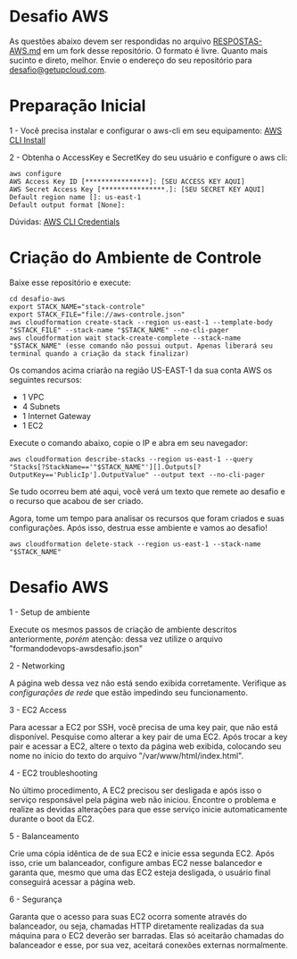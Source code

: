 # Desafio AWS

As questões abaixo devem ser respondidas no arquivo [RESPOSTAS-AWS.md](RESPOSTAS-AWS.md) em um fork desse repositório.
O formato é livre. Quanto mais sucinto e direto, melhor. Envie o endereço do seu repositório para desafio@getupcloud.com.

# Preparação Inicial

1 - Você precisa instalar e configurar o aws-cli em seu equipamento: [AWS CLI Install](https://docs.aws.amazon.com/cli/latest/userguide/getting-started-install.html)

2 - Obtenha o AccessKey e SecretKey do seu usuário e configure o aws cli:

```
aws configure
AWS Access Key ID [****************]: [SEU ACCESS KEY AQUI]
AWS Secret Access Key [****************.]: [SEU SECRET KEY AQUI]
Default region name []: us-east-1
Default output format [None]:
```
Dúvidas: [AWS CLI Credentials](https://docs.aws.amazon.com/pt_br/IAM/latest/UserGuide/id_credentials_access-keys.html)


# Criação do Ambiente de Controle

Baixe esse repositório e execute:
```
cd desafio-aws
export STACK_NAME="stack-controle"
export STACK_FILE="file://aws-controle.json"
aws cloudformation create-stack --region us-east-1 --template-body "$STACK_FILE" --stack-name "$STACK_NAME" --no-cli-pager
aws cloudformation wait stack-create-complete --stack-name "$STACK_NAME" (esse comando não possui output. Apenas liberará seu terminal quando a criação da stack finalizar)
```

Os comandos acima criarão na região US-EAST-1 da sua conta AWS os seguintes recursos:
- 1 VPC
- 4 Subnets
- 1 Internet Gateway
- 1 EC2

Execute o comando abaixo, copie o IP e abra em seu navegador:
```
aws cloudformation describe-stacks --region us-east-1 --query "Stacks[?StackName=='"$STACK_NAME"'][].Outputs[?OutputKey=='PublicIp'].OutputValue" --output text --no-cli-pager
```

Se tudo ocorreu bem até aqui, você verá um texto que remete ao desafio e o recurso que acabou de ser criado.

Agora, tome um tempo para analisar os recursos que foram criados e suas configurações. Após isso, destrua esse ambiente e vamos ao desafio!

```
aws cloudformation delete-stack --region us-east-1 --stack-name "$STACK_NAME"
```

# Desafio AWS

1 - Setup de ambiente

Execute os mesmos passos de criação de ambiente descritos anteriormente, *porém* atenção: dessa vez utilize o arquivo "formandodevops-awsdesafio.json"



2 - Networking

A página web dessa vez não está sendo exibida corretamente. Verifique as *configurações de rede* que estão impedindo seu funcionamento.

3 - EC2 Access

Para acessar a EC2 por SSH, você precisa de uma key pair, que não está disponível. Pesquise como alterar a key pair de uma EC2. Após trocar a key pair e acessar a EC2, altere o texto da página web exibida, colocando seu nome no início do texto do arquivo "/var/www/html/index.html".

4 - EC2 troubleshooting

No último procedimento, A EC2 precisou ser desligada e após isso o serviço responsável pela página web não iniciou. Encontre o problema e realize as devidas alterações para que esse serviço inicie automaticamente durante o boot da EC2.

5 - Balanceamento

Crie uma cópia idêntica de de sua EC2 e inicie essa segunda EC2. Após isso, crie um balanceador, configure ambas EC2 nesse balancedor e garanta que, mesmo que uma das EC2 esteja desligada, o usuário final conseguirá acessar a página web.

6 - Segurança

Garanta que o acesso para suas EC2 ocorra somente através do balanceador, ou seja, chamadas HTTP diretamente realizadas da sua máquina para o EC2 deverão ser barradas. Elas só aceitarão chamadas do balanceador e esse, por sua vez, aceitará conexões externas normalmente.
